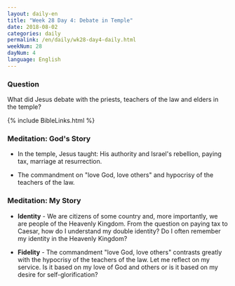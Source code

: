 ```yaml
---
layout: daily-en
title: "Week 28 Day 4: Debate in Temple"
date: 2018-08-02 
categories: daily
permalink: /en/daily/wk28-day4-daily.html
weekNum: 28
dayNum: 4
language: English
---
```


### Question     
What did Jesus debate with the priests, teachers of the law and elders in the temple?

{% include BibleLinks.html %} 

### Meditation: God's Story   
+ In the temple, Jesus taught: His authority and Israel's rebellion, paying tax, marriage at resurrection. 

+ The commandment on "love God, love others" and hypocrisy of the teachers of the law. 

### Meditation: My Story   
+ **Identity** - We are citizens of some country and, more importantly, we are people of the Heavenly Kingdom. From the question on paying tax to Caesar, how do I understand my double identity? Do I often remember my identity in the Heavenly Kingdom? 

+ **Fidelity** - The commandment "love God, love others" contrasts greatly with the hypocrisy of the teachers of the law. Let me reflect on my service. Is it based on my love of God and others or is it based on my desire for self-glorification? 
